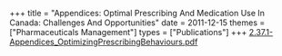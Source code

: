 +++
title = "Appendices: Optimal Prescribing And Medication Use In Canada: Challenges And Opportunities"
date = 2011-12-15
themes = ["Pharmaceuticals Management"]
types = ["Publications"]
+++
[2.37.1-Appendices\_OptimizingPrescribingBehaviours.pdf](/files/2.37.1-Appendices_OptimizingPrescribingBehaviours.pdf)

